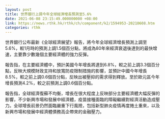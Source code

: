 ```yaml
---
layout: post
title: 世界銀行上調今年全球經濟增長預測至5.6%
date: 2021-06-08 23:15:49.000000000 +08:00
link: https://news.rthk.hk/rthk/ch/component/k2/1594953-20210608.htm
categories: rthk
---
```


世界銀行公布最新《全球經濟展望》報告，將今年全球經濟增長預測上調至5.6%，較1月時的預測上調1.5個百分點，將成為80年來經濟衰退後達到的最快增速，主要靠少數幾個主要經濟體的強力反彈。

報告指，在主要經濟體中，預計美國今年增長將達到6.8%，較之前上調3.3個百分點，反映大規模財政支持和放寬防疫限制措施的影響，並預計中國今年增長8.5%，較之前上調0.6個百分點，反映出被壓抑的需求得到釋放。至於歐元區今年增長預測4.2%，較之前預測上調0.6個百分點。

報告指，全球經濟復蘇不均衡，增長在很大程度上反映部分主要經濟體大幅反彈的影響，不少新興市場和發展中經濟體，疫苗接種面臨的障礙繼續對經濟活動造成壓力。全球增長前景仍然面臨嚴重下行風險，包括新型肺炎疫情再度捲土重來，以及新興市場和發展中經濟體債務高企帶來的金融壓力。
